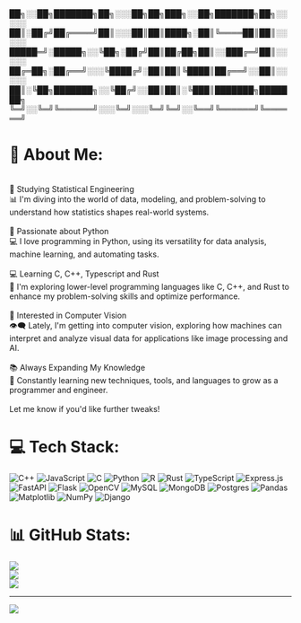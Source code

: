 <br>██╗░░██╗███████╗██╗░░░██╗██╗███╗░░██╗███████╗██╗░░░░░<br>██║░██╔╝██╔════╝██║░░░██║██║████╗░██║╚════██║██║░░░░░<br>█████═╝░█████╗░░╚██╗░██╔╝██║██╔██╗██║░░███╔═╝██║░░░░░<br>██╔═██╗░██╔══╝░░░╚████╔╝░██║██║╚████║██╔══╝░░██║░░░░░<br>██║░╚██╗███████╗░░╚██╔╝░░██║██║░╚███║███████╗███████╗<br>╚═╝░░╚═╝╚══════╝░░░╚═╝░░░╚═╝╚═╝░░╚══╝╚══════╝╚══════╝<br>

# 💫 About Me:
<br>🔧 Studying Statistical Engineering<br>📊 I'm diving into the world of data, modeling, and problem-solving to understand how statistics shapes real-world systems.<br><br>🐍 Passionate about Python<br>💻 I love programming in Python, using its versatility for data analysis, machine learning, and automating tasks.<br><br>💻 Learning C, C++, Typescript and Rust<br>🚀 I'm exploring lower-level programming languages like C, C++, and Rust to enhance my problem-solving skills and optimize performance.<br><br>🧠 Interested in Computer Vision<br>👁️‍🗨️ Lately, I'm getting into computer vision, exploring how machines can interpret and analyze visual data for applications like image processing and AI.<br><br>📚 Always Expanding My Knowledge<br>🌱 Constantly learning new techniques, tools, and languages to grow as a programmer and engineer.<br><br>Let me know if you'd like further tweaks!


# 💻 Tech Stack:
![C++](https://img.shields.io/badge/c++-%2300599C.svg?style=for-the-badge&logo=c%2B%2B&logoColor=white) ![JavaScript](https://img.shields.io/badge/javascript-%23323330.svg?style=for-the-badge&logo=javascript&logoColor=%23F7DF1E) ![C](https://img.shields.io/badge/c-%2300599C.svg?style=for-the-badge&logo=c&logoColor=white) ![Python](https://img.shields.io/badge/python-3670A0?style=for-the-badge&logo=python&logoColor=ffdd54) ![R](https://img.shields.io/badge/r-%23276DC3.svg?style=for-the-badge&logo=r&logoColor=white) ![Rust](https://img.shields.io/badge/rust-%23000000.svg?style=for-the-badge&logo=rust&logoColor=white) ![TypeScript](https://img.shields.io/badge/typescript-%23007ACC.svg?style=for-the-badge&logo=typescript&logoColor=white) ![Express.js](https://img.shields.io/badge/express.js-%23404d59.svg?style=for-the-badge&logo=express&logoColor=%2361DAFB) ![FastAPI](https://img.shields.io/badge/FastAPI-005571?style=for-the-badge&logo=fastapi) ![Flask](https://img.shields.io/badge/flask-%23000.svg?style=for-the-badge&logo=flask&logoColor=white) ![OpenCV](https://img.shields.io/badge/opencv-%23white.svg?style=for-the-badge&logo=opencv&logoColor=white) ![MySQL](https://img.shields.io/badge/mysql-4479A1.svg?style=for-the-badge&logo=mysql&logoColor=white) ![MongoDB](https://img.shields.io/badge/MongoDB-%234ea94b.svg?style=for-the-badge&logo=mongodb&logoColor=white) ![Postgres](https://img.shields.io/badge/postgres-%23316192.svg?style=for-the-badge&logo=postgresql&logoColor=white) ![Pandas](https://img.shields.io/badge/pandas-%23150458.svg?style=for-the-badge&logo=pandas&logoColor=white) ![Matplotlib](https://img.shields.io/badge/Matplotlib-%23ffffff.svg?style=for-the-badge&logo=Matplotlib&logoColor=black) ![NumPy](https://img.shields.io/badge/numpy-%23013243.svg?style=for-the-badge&logo=numpy&logoColor=white) ![Django](https://img.shields.io/badge/django-%23092E20.svg?style=for-the-badge&logo=django&logoColor=white)
# 📊 GitHub Stats:
![](https://github-readme-stats.vercel.app/api?username=kevinzl13&theme=dark&hide_border=false&include_all_commits=true&count_private=true)<br/>
![](https://nirzak-streak-stats.vercel.app/?user=kevinzl13&theme=dark&hide_border=false)<br/>
![](https://github-readme-stats.vercel.app/api/top-langs/?username=kevinzl13&theme=dark&hide_border=false&include_all_commits=true&count_private=true&layout=compact)

---
[![](https://visitcount.itsvg.in/api?id=kevinzl13&icon=0&color=0)](https://visitcount.itsvg.in)

<!-- Proudly created with GPRM ( https://gprm.itsvg.in ) -->
